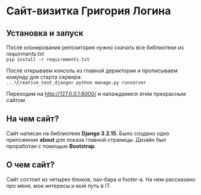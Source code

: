 # Сайт-визитка Григория Логина


## Установка и запуск
После клонирования репозитория нужно скачать все библиотеки из requirments.txt </br>
`pip install -r requirements.txt`

После открываем консоль из главной дериктории и прописываем комунду для старта сервера:</br>
`...\Creative_test_django> python manage.py runserver`

Переходим на http://127.0.0.1:8000/ и налаждаемся этим прекрасным сайтом


## На чем сайт?
Сайт написан на библиотеке **Django 3.2.15**. Было создано одно приложение **about** для показа главной страницы. Дизайн был проработан с помощью **Bootstrap**. 


## О чем сайт?
Сайт состоит из четырех блоков, nav-бара и footer-а. На нем рассказано про меня, мои интересы и мой путь в IT.  
